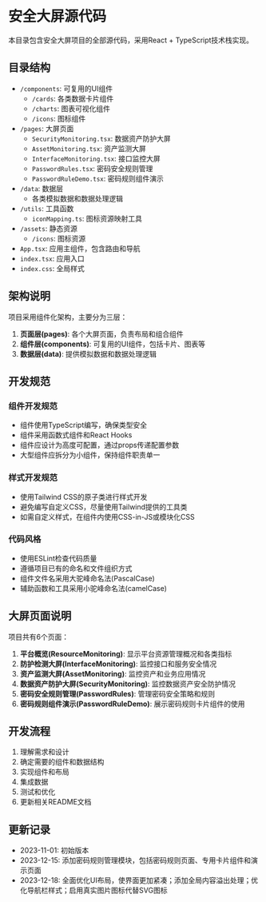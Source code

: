 # 安全大屏源代码

本目录包含安全大屏项目的全部源代码，采用React + TypeScript技术栈实现。

## 目录结构

- `/components`: 可复用的UI组件
  - `/cards`: 各类数据卡片组件
  - `/charts`: 图表可视化组件
  - `/icons`: 图标组件
- `/pages`: 大屏页面
  - `SecurityMonitoring.tsx`: 数据资产防护大屏
  - `AssetMonitoring.tsx`: 资产监测大屏
  - `InterfaceMonitoring.tsx`: 接口监控大屏
  - `PasswordRules.tsx`: 密码安全规则管理
  - `PasswordRuleDemo.tsx`: 密码规则组件演示
- `/data`: 数据层
  - 各类模拟数据和数据处理逻辑
- `/utils`: 工具函数
  - `iconMapping.ts`: 图标资源映射工具
- `/assets`: 静态资源
  - `/icons`: 图标资源
- `App.tsx`: 应用主组件，包含路由和导航
- `index.tsx`: 应用入口
- `index.css`: 全局样式

## 架构说明

项目采用组件化架构，主要分为三层：

1. **页面层(pages)**: 各个大屏页面，负责布局和组合组件
2. **组件层(components)**: 可复用的UI组件，包括卡片、图表等
3. **数据层(data)**: 提供模拟数据和数据处理逻辑

## 开发规范

### 组件开发规范

- 组件使用TypeScript编写，确保类型安全
- 组件采用函数式组件和React Hooks
- 组件应设计为高度可配置，通过props传递配置参数
- 大型组件应拆分为小组件，保持组件职责单一

### 样式开发规范

- 使用Tailwind CSS的原子类进行样式开发
- 避免编写自定义CSS，尽量使用Tailwind提供的工具类
- 如需自定义样式，在组件内使用CSS-in-JS或模块化CSS

### 代码风格

- 使用ESLint检查代码质量
- 遵循项目已有的命名和文件组织方式
- 组件文件名采用大驼峰命名法(PascalCase)
- 辅助函数和工具采用小驼峰命名法(camelCase)

## 大屏页面说明

项目共有6个页面：

1. **平台概览(ResourceMonitoring)**: 显示平台资源管理概况和各类指标
2. **防护检测大屏(InterfaceMonitoring)**: 监控接口和服务安全情况
3. **资产监测大屏(AssetMonitoring)**: 监控资产和业务应用情况
4. **数据资产防护大屏(SecurityMonitoring)**: 监控数据资产安全防护情况
5. **密码安全规则管理(PasswordRules)**: 管理密码安全策略和规则
6. **密码规则组件演示(PasswordRuleDemo)**: 展示密码规则卡片组件的使用

## 开发流程

1. 理解需求和设计
2. 确定需要的组件和数据结构
3. 实现组件和布局
4. 集成数据
5. 测试和优化
6. 更新相关README文档

## 更新记录

- 2023-11-01: 初始版本
- 2023-12-15: 添加密码规则管理模块，包括密码规则页面、专用卡片组件和演示页面
- 2023-12-18: 全面优化UI布局，使界面更加紧凑；添加全局内容溢出处理；优化导航栏样式；启用真实图片图标代替SVG图标 